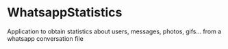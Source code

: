 # WhatsappStatistics
Application to obtain statistics about users, messages, photos, gifs... from a whatsapp conversation file
